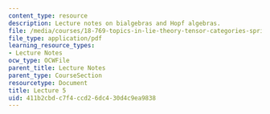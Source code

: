 ```yaml
---
content_type: resource
description: Lecture notes on bialgebras and Hopf algebras.
file: /media/courses/18-769-topics-in-lie-theory-tensor-categories-spring-2009/411b2cbdc7f4ccd26dc430d4c9ea9838_MIT18_769S09_lec05.pdf
file_type: application/pdf
learning_resource_types:
- Lecture Notes
ocw_type: OCWFile
parent_title: Lecture Notes
parent_type: CourseSection
resourcetype: Document
title: Lecture 5
uid: 411b2cbd-c7f4-ccd2-6dc4-30d4c9ea9838
---
```

